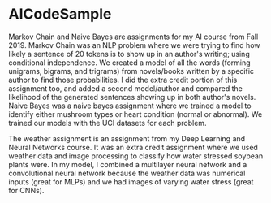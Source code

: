 # AICodeSample

Markov Chain and Naive Bayes are assignments for my AI course from Fall 2019. Markov Chain was an NLP problem where we were trying to find how likely a sentence of 20 tokens is to show up in an author's writing; using conditional independence. We created a model of all the words (forming unigrams, bigrams, and trigrams) from novels/books written by a specific author to find those probabilities. I did the extra credit portion of this assignment too, and added a second model/author and compared the likelihood of the generated sentences showing up in both author's novels. Naive Bayes was a naive bayes assignment where we trained a model to identify either mushroom types or heart condition (normal or abnormal). We trained our models with the UCI datasets for each problem.

The weather assignment is an assignment from my Deep Learning and Neural Networks course. It was an extra credit assignment where we used weather data and image processing to classify how water stressed soybean plants were. In my model, I combined a multilayer neural network and a convolutional neural network because the weather data was numerical inputs (great for MLPs) and we had images of varying water stress (great for CNNs).

